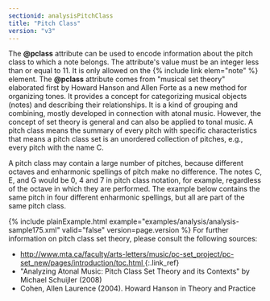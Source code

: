 ```yaml
---
sectionid: analysisPitchClass
title: "Pitch Class"
version: "v3"
---
```


The **@pclass** attribute can be used to encode information about the pitch class to
which a note belongs. The attribute's value must be an integer less than or equal
to 11. It
is only allowed on the {% include link elem="note" %} element. The **@pclass** attribute
comes from "musical set theory" elaborated first by Howard Hanson and Allen Forte
as a new
method for organizing tones. It provides a concept for categorizing musical objects
(notes)
and describing their relationships. It is a kind of grouping and combining, mostly
developed
in connection with atonal music. However, the concept of set theory is general and
can also
be applied to tonal music. A pitch class means the summary of every pitch with specific
characteristics that means a pitch class set is an unordered collection of pitches,
e.g.,
every pitch with the name C.

A pitch class may contain a large number of pitches, because different octaves and
enharmonic spellings of pitch make no difference. The notes C, E, and G would be 0,
4 and 7
in pitch class notation, for example, regardless of the octave in which they are performed.
The example below contains the same pitch in four different enharmonic spellings,
but all
are part of the same pitch class.


{% include plainExample.html example="examples/analysis/analysis-sample175.xml" valid="false" version=page.version %}
For further information on pitch class set theory, please consult the following
sources:

- [ http://www.mta.ca/faculty/arts-letters/music/pc-set_project/pc-set_new/pages/introduction/toc.html
]( http://www.mta.ca/faculty/arts-letters/music/pc-set_project/pc-set_new/pages/introduction/toc.html
){:.link_ref}
- "Analyzing Atonal Music: Pitch Class Set Theory and its Contexts" by Michael Schuijler
(2008)
- Cohen, Allen Laurence (2004). Howard Hanson in Theory and Practice